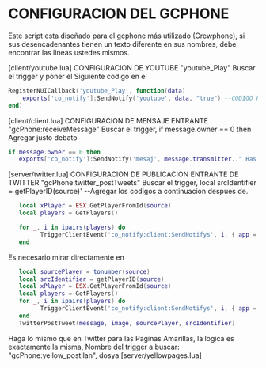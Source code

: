 # CONFIGURACION DEL GCPHONE 

Este script esta diseñado para el gcphone más utilizado (Crewphone), si sus desencadenantes tienen un texto diferente en sus nombres, debe encontrar las lineas ustedes mismos. 
 
[client/youtube.lua] CONFIGURACION DE YOUTUBE
"youtube_Play" Buscar el trigger y poner el Siguiente codigo en el
```lua
RegisterNUICallback('youtube_Play', function(data)
    exports['co_notify']:SendNotify('youtube', data, "true") --CODIGO PARA AÑADIR
end)
```

[client/client.lua] CONFIGURACION DE MENSAJE ENTRANTE
"gcPhone:receiveMessage" Buscar el trigger,  if message.owner == 0 then Agregar justo debato
 ```lua
 if message.owner == 0 then
    exports['co_notify']:SendNotify('mesaj', message.transmitter.." Has recibido un Mensaje.", message.message) --CODIGO PARA AÑADIR
```



[server/twitter.lua] CONFIGURACION DE PUBLICACION ENTRANTE DE TWITTER
"gcPhone:twitter_postTweets" Buscar el trigger, local srcIdentifier = getPlayerID(source)' --Agregar los codigos a continuacion despues de.
 ```lua
	local xPlayer = ESX.GetPlayerFromId(source)
	local players = GetPlayers()

    for _, i in ipairs(players) do
	      TriggerClientEvent('co_notify:client:SendNotifys', i, { app = "twitter" , title = "@"..xPlayer.getName(), content = message , source = i })
	end
```
Es necesario mirar directamente en
 ```lua
    local sourcePlayer = tonumber(source)
    local srcIdentifier = getPlayerID(source)
    local xPlayer = ESX.GetPlayerFromId(source)
    local players = GetPlayers()
    for _, i in ipairs(players) do
	      TriggerClientEvent('co_notify:client:SendNotifys', i, { app = "twitter" , title = "@"..xPlayer.getName(), content = message , source = i })
	end
    TwitterPostTweet(message, image, sourcePlayer, srcIdentifier)
```


Haga lo mismo que en Twitter para las Paginas Amarillas, la logica es exactamente la misma, Nombre del trigger a buscar: "gcPhone:yellow_postIlan", dosya [server/yellowpages.lua]
